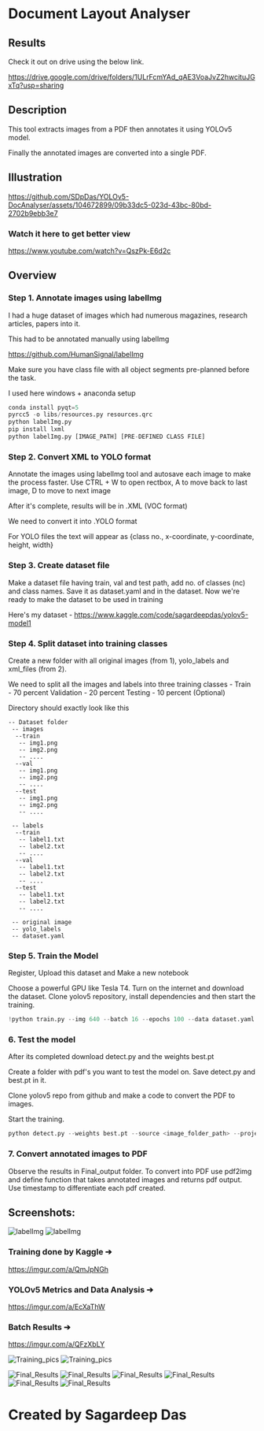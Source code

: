 # Document Layout Analyser

## Results

Check it out on drive using the below link. 

https://drive.google.com/drive/folders/1ULrFcmYAd_qAE3VoaJvZ2hwcituJGxTq?usp=sharing

## Description

This tool extracts images from a PDF then annotates it using YOLOv5 model.

Finally the annotated images are converted into a single PDF.

## Illustration

https://github.com/SDpDas/YOLOv5-DocAnalyser/assets/104672899/09b33dc5-023d-43bc-80bd-2702b9ebb3e7

### Watch it here to get better view

https://www.youtube.com/watch?v=QszPk-E6d2c

## Overview

### Step 1. Annotate images using labelImg

   I had a huge dataset of images which had numerous magazines, research articles, papers into it.

   This had to be annotated manually using labelImg

   https://github.com/HumanSignal/labelImg

   Make sure you have class file with all object segments pre-planned before the task.

   I used here windows + anaconda setup 

   ```python
   conda install pyqt=5
   pyrcc5 -o libs/resources.py resources.qrc
   python labelImg.py
   pip install lxml
   python labelImg.py [IMAGE_PATH] [PRE-DEFINED CLASS FILE]
   ```
   
### Step 2. Convert XML to YOLO format
    
   Annotate the images using labelImg tool and autosave each image to make the process faster.
   Use CTRL + W to open rectbox, A to move back to last image, D to move to next image

   After it's complete, results will be in .XML (VOC format)

   We need to convert it into .YOLO format

   For YOLO files the text will appear as {class no., x-coordinate, y-coordinate, height, width}


### Step 3. Create dataset file
   
   Make a dataset file having train, val and test path, add no. of classes (nc) and class names.
   Save it as dataset.yaml and in the dataset. 
   Now we're ready to make the dataset to be used in training

   Here's my dataset - https://www.kaggle.com/code/sagardeepdas/yolov5-model1

### Step 4. Split dataset into training classes 

   Create a new folder with all original images (from 1), yolo_labels and xml_files (from 2).
   
   We need to split all the images and labels into three training classes -
   Train - 70 percent
   Validation - 20 percent
   Testing - 10 percent (Optional)

   Directory should exactly look like this

    -- Dataset folder
     -- images
      --train
       -- img1.png
       -- img2.png
       -- ....
      --val
       -- img1.png
       -- img2.png
       -- ....
      --test
       -- img1.png
       -- img2.png
       -- ....
      
     -- labels
      --train
       -- label1.txt
       -- label2.txt
       -- ....
      --val
       -- label1.txt
       -- label2.txt
       -- ....
      --test
       -- label1.txt
       -- label2.txt
       -- ....
     
     -- original image
     -- yolo_labels
     -- dataset.yaml
   

### Step 5. Train the Model

   Register, Upload this dataset and Make a new notebook
   
   Choose a powerful GPU like Tesla T4. Turn on the internet and download the dataset.
   Clone yolov5 repository, install dependencies and then start the training.

   ```python
   !python train.py --img 640 --batch 16 --epochs 100 --data dataset.yaml --cfg models/yolov5s.yaml --weights yolov5s.pt --name Test001
   ```

### 6. Test the model

   After its completed download detect.py and the weights best.pt

   Create a folder with pdf's you want to test the model on. Save detect.py and best.pt in it. 

   Clone yolov5 repo from github and make a code to convert the PDF to images.

   Start the training.

   ```python
   python detect.py --weights best.pt --source <image_folder_path> --project Final_Output --save-txt --save-conf --exist-ok
   ```

### 7. Convert annotated images to PDF

   Observe the results in Final_output folder. 
   To convert into PDF use pdf2img and define function that takes annotated images and returns pdf output. 
   Use timestamp to differentiate each pdf created.

## Screenshots:

![labelImg](annotation/final.png)
![labelImg](annotation/single_paged.png)

### Training done by Kaggle ➔
https://imgur.com/a/QmJpNGh

### YOLOv5 Metrics and Data Analysis ➔
https://imgur.com/a/EcXaThW

### Batch Results ➔
https://imgur.com/a/QFzXbLY

![Training_pics](Training_Pics/new_mag_training.png)
![Training_pics](Training_Pics/new_mag_training2.png)

![Final_Results](Final_Result_Economist/exp/page_1_20240710_213042003373.png)
![Final_Results](Final_Result_Economist/exp/page_10_20240710_213049344901.png)
![Final_Results](Final_Result_Time/exp/page_1_20240711_025852586729.png)
![Final_Results](Final_Result_Time/exp/page_10_20240711_025855936306.png)
![Final_Results](Final_Result_arxiv/exp/page_1_20240711_032243112718.png)
![Final_Results](Final_Result_arxiv/exp/page_2_20240711_032243166907.png)

# Created by Sagardeep Das
